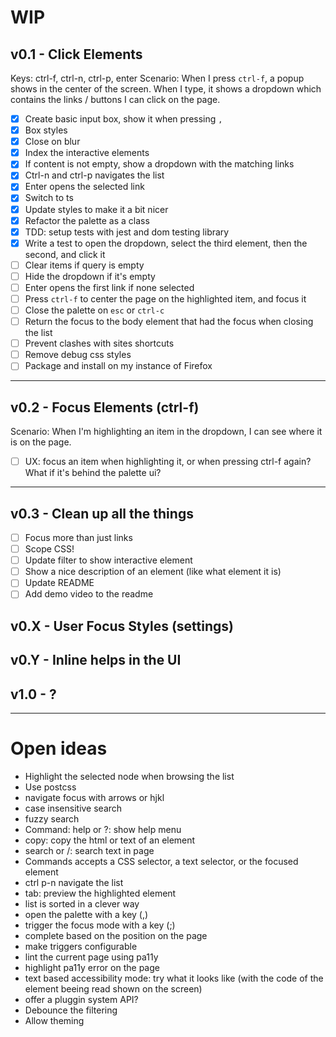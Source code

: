 # WIP

## v0.1 - Click Elements

Keys: ctrl-f, ctrl-n, ctrl-p, enter
Scenario: When I press `ctrl-f`, a popup shows in the center of the screen.
When I type, it shows a dropdown which contains the links / buttons I
can click on the page.

- [X] Create basic input box, show it when pressing `,`
- [X] Box styles
- [X] Close on blur
- [X] Index the interactive elements
- [X] If content is not empty, show a dropdown with the matching links
- [X] Ctrl-n and ctrl-p navigates the list
- [X] Enter opens the selected link
- [X] Switch to ts
- [X] Update styles to make it a bit nicer
- [X] Refactor the palette as a class
- [X] TDD: setup tests with jest and dom testing library
- [X] Write a test to open the dropdown, select the third element, then the second,  and click it
- [ ] Clear items if query is empty
- [ ] Hide the dropdown if it's empty
- [ ] Enter opens the first link if none selected
- [ ] Press `ctrl-f` to center the page on the highlighted item, and focus it
- [ ] Close the palette on `esc` or `ctrl-c`
- [ ] Return the focus to the body element that had the focus when closing the list
- [ ] Prevent clashes with sites shortcuts
- [ ] Remove debug css styles
- [ ] Package and install on my instance of Firefox

----

## v0.2 - Focus Elements (ctrl-f)

Scenario: When I'm highlighting an item in the dropdown, I can see where it is on the page.

- [ ] UX: focus an item when highlighting it, or when pressing ctrl-f again? What if it's behind the palette ui?

----

## v0.3 - Clean up all the things

- [ ] Focus more than just links
- [ ] Scope CSS!
- [ ] Update filter to show interactive element
- [ ] Show a nice description of an element (like what element it is)
- [ ] Update README
- [ ] Add demo video to the readme

## v0.X - User Focus Styles (settings)
## v0.Y - Inline helps in the UI
## v1.0 - ?

----
# Open ideas

* Highlight the selected node when browsing the list
* Use postcss
* navigate focus with arrows or hjkl
* case insensitive search
* fuzzy search
* Command: help or ?: show help menu
* copy: copy the html or text of an element
* search or /: search text in page
* Commands accepts a CSS selector, a text selector, or the focused element
* ctrl p-n navigate the list
* tab: preview the highlighted element
* list is sorted in a clever way
* open the palette with a key (,)
* trigger the focus mode with a key (;)
* complete based on the position on the page
* make triggers configurable
* lint the current page using pa11y
* highlight pa11y error on the page
* text based accessibility mode: try what it looks like (with the code of the element beeing read shown on the screen)
* offer a pluggin system API?
* Debounce the filtering
* Allow theming
